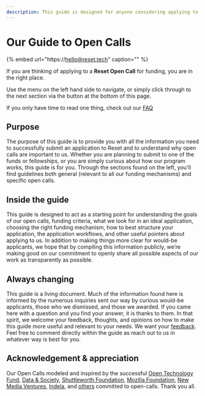 ```yaml
---
description: This guide is designed for anyone considering applying to a Reset open call.
---
```


# Our Guide to Open Calls

{% embed url="https://hello@reset.tech" caption="" %}

If you are thinking of applying to a **Reset Open Call** for funding, you are in the right place.

Use the menu on the left hand side to navigate, or simply click through to the next section via the button at the bottom of this page.

If you only have time to read one thing, check out our [FAQ](for-applicants/faq.md)

## Purpose

The purpose of this guide is to provide you with all the information you need to successfully submit an application to Reset and to understand why open calls are important to us. Whether you are planning to submit to one of the funds or fellowships, or you are simply curious about how our program works, this guide is for you. Through the sections found on the left, you'll find guidelines both general \(relevant to all our funding mechanisms\) and specific open calls.

## Inside the guide

This guide is designed to act as a starting point for understanding the goals of our open calls, funding criteria, what we look for in an ideal application, choosing the right funding mechanism, how to best structure your application, the application workflows, and other useful pointers about applying to us. In addition to making things more clear for would-be applicants, we hope that by compiling this information publicly, we’re making good on our commitment to openly share all possible aspects of our work as transparently as possible.

## Always changing

This guide is a living document. Much of the information found here is informed by the numerous inquiries sent our way by curious would-be applicants, those who we dismissed, and those we awarded. If you came here with a question and you find your answer, it is thanks to them. In that spirit, we welcome your feedback, thoughts, and opinions on how to make this guide more useful and relevant to your needs. We want your [feedback](give-us-feedback.md). Feel free to comment directly within the guide as reach out to us in whatever way is best for you.

## Acknowledgement & appreciation

Our Open Calls modeled and inspired by the successful [Open Technology Fund](https://www.opentech.fund/), [Data & Society](https://datasociety.net/initiatives/fellows-program/), [Shuttleworth Foundation](https://www.shuttleworthfoundation.org/), [Mozilla Foundation](https://foundation.mozilla.org/en/fellowships/), [New Media Ventures](https://www.newmediaventures.org/), [Indela](https://indela.fund), and [others](https://guide.opentech.fund/appendix-iv-alternative-sources-of-support) committed to open-calls. Thank you all.

